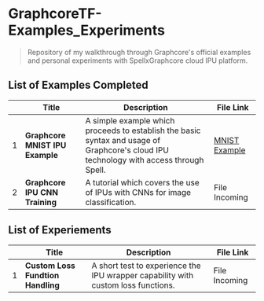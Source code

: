# GraphcoreTF-Examples_Experiments
> Repository of my walkthrough through Graphcore's official examples and personal experiments with SpellxGraphcore cloud IPU platform.

## List of Examples Completed
| |**Title**|**Description**|**File Link**|
|-|---------|----------------|--------------|
|1| **Graphcore MNIST IPU Example** |A simple example which proceeds to establish the basic syntax and usage of Graphcore's cloud IPU  technology with access through Spell.|[MNIST Example](https://github.com/UmbertoFasci/GraphcoreTF-Examples_Experiments/blob/main/MNIST_example.md)|
|2|**Graphcore IPU CNN Training**|A tutorial which covers the use of IPUs with CNNs for image classification.|File Incoming|

## List of Experiements
| |**Title**|**Description**|**File Link**|
|-|---------|---------------|-------------|
|1|**Custom Loss Fundtion Handling**|A short test to experience the IPU wrapper capability with custom loss functions.|File Incoming|
